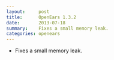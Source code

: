 ```yaml
---
layout:     post
title:      OpenEars 1.3.2 
date:       2013-07-18
summary:    Fixes a small memory leak.
categories: openears
---
```

* Fixes a small memory leak.